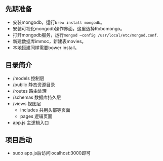 ## 先期准备
* 安装mongodb，运行`brew install mongodb`。
* 安装可视化mongodb操作界面，这里选择Robomongo。
* 打开mongodb服务，运行`mongod —config /usr/local/etc/mongod.conf`.
* 新建数据库immoc，新建表movies。
* 本地搭建同样需要bower install。

## 目录简介
* /models 控制层
* /public 静态资源目录
* /routes 路由处理
* /schemas 数据库持久层
* /views 视图层
	* includes 共用头部等页面
	* pages 逻辑页面
* app.js 主逻辑入口

## 项目启动
* sudo app.js后访问localhost:3000即可
